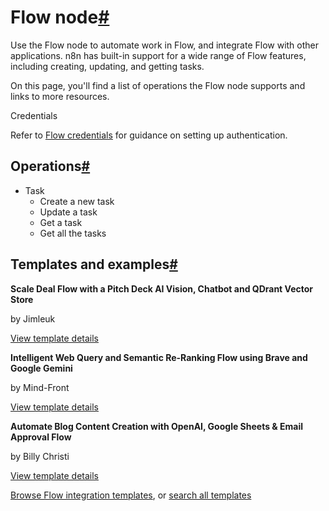 [](https://github.com/n8n-io/n8n-docs/edit/main/docs/integrations/builtin/app-nodes/n8n-nodes-base.flow.md "Edit this page")

# Flow node[#](#flow-node "Permanent link")

Use the Flow node to automate work in Flow, and integrate Flow with other applications. n8n has built-in support for a wide range of Flow features, including creating, updating, and getting tasks.

On this page, you'll find a list of operations the Flow node supports and links to more resources.

Credentials

Refer to [Flow credentials](../../credentials/flow/) for guidance on setting up authentication.

## Operations[#](#operations "Permanent link")

*   Task
    *   Create a new task
    *   Update a task
    *   Get a task
    *   Get all the tasks

## Templates and examples[#](#templates-and-examples "Permanent link")

**Scale Deal Flow with a Pitch Deck AI Vision, Chatbot and QDrant Vector Store**

by Jimleuk

[View template details](https://n8n.io/workflows/2464-scale-deal-flow-with-a-pitch-deck-ai-vision-chatbot-and-qdrant-vector-store/)

**Intelligent Web Query and Semantic Re-Ranking Flow using Brave and Google Gemini**

by Mind-Front

[View template details](https://n8n.io/workflows/2643-intelligent-web-query-and-semantic-re-ranking-flow-using-brave-and-google-gemini/)

**Automate Blog Content Creation with OpenAI, Google Sheets & Email Approval Flow**

by Billy Christi

[View template details](https://n8n.io/workflows/4371-automate-blog-content-creation-with-openai-google-sheets-and-email-approval-flow/)

[Browse Flow integration templates](https://n8n.io/integrations/flow/), or [search all templates](https://n8n.io/workflows/)